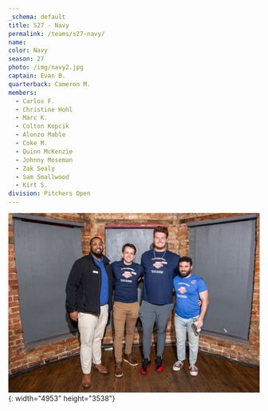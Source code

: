 ```yaml
---
_schema: default
title: S27 - Navy
permalink: /teams/s27-navy/
name:
color: Navy
season: 27
photo: /img/navy2.jpg
captain: Evan B.
quarterback: Cameron M.
members:
  - Carlos F.
  - Christine Hohl
  - Marc K.
  - Colton Kopcik
  - Alonzo Mable
  - Coke M.
  - Quinn McKenzie
  - Johnny Moseman
  - Zak Sealy
  - Sam Smallwood
  - Kirt S.
division: Pitchers Open
---
```

![](/img/da2-7066.jpg){: width="4953" height="3538"}
